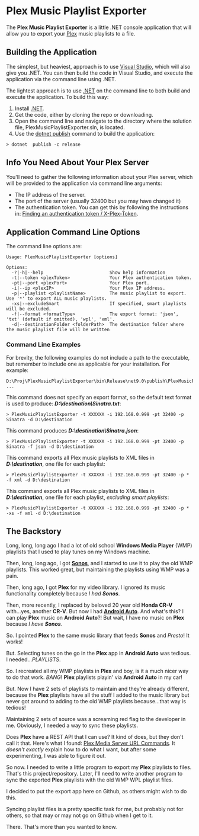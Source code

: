 # Plex Music Playlist Exporter

The **Plex Music Playlist Exporter** is a little .NET console application that will allow you to export your [Plex](https://www.plex.tv/) music playlists to a file.

## Building the Application
The simplest, but heaviest, approach is to use [Visual Studio](https://visualstudio.microsoft.com/), which will also give you .NET. You can then build the code in Visual Studio, and execute the application via the command line using .NET.

The lightest approach is to use  [.NET](https://dotnet.microsoft.com/en-us/download) on the command line to both build and execute the application. To build this way:

1. Install [.NET](https://dotnet.microsoft.com/en-us/download).
2. Get the code, either by cloning the repo or downloading. 
3. Open the command line and navigate to the directory where the solution file, PlexMusicPlaylistExporter.sln, is located.
4. Use the [dotnet publish](https://learn.microsoft.com/en-us/dotnet/core/tools/dotnet-publish) command to build the application:


```
> dotnet  publish -c release
```
## Info You Need About Your Plex Server
You'll need to gather the following information about your Plex server, which will be provided to the application via command line arguments:
* The IP address of the server.
* The port of the server (usually 32400 but you may have changed it)
* The authentication token. You can get this by following the instructions in: [Finding an authentication token / X-Plex-Token](https://support.plex.tv/articles/204059436-finding-an-authentication-token-x-plex-token/).

## Application Command Line Options
The command line options are:
```
Usage: PlexMusicPlaylistExporter [options]

Options:
  -?|-h|--help                         Show help information
  -t|--token <plexToken>               Your Plex authentication token.
  -pt|--port <plexPort>                Your Plex port.
  -i|--ip <plexIP>                     Your Plex IP address.
  -p|--playlist <playlistName>         The music playlist to export. Use '*' to export ALL music playlists.
  -xs|--excludeSmart                   If specified, smart playlists will be excluded.
  -f|--format <formatType>             The export format: 'json', 'txt' (default if omitted), 'wpl', 'xml'.
  -d|--destinationFolder <folderPath>  The destination folder where the music playlist file will be written  
```
### Command Line Examples
For brevity, the following examples do not include a path to the executable, but remember to include one as applicable for your installation. For example: 

```
D:\Proj\PlexMusicPlaylistExporter\bin\Release\net9.0\publish\PlexMusicPlaylistExporter ...
```


This command does not specify an export format, so the default text format is used to produce: ***D:\destination\Sinatra.txt***:
```
> PlexMusicPlaylistExporter -t XXXXXX -i 192.168.0.999 -pt 32400 -p Sinatra -d D:\destination
```
This command produces ***D:\destination\Sinatra.json***:
```
> PlexMusicPlaylistExporter -t XXXXXX -i 192.168.0.999 -pt 32400 -p Sinatra -f json -d D:\destination
```
This command exports all Plex music playlists to XML files in ***D:\destination***, one file for each playlist:
```
> PlexMusicPlaylistExporter -t XXXXXX -i 192.168.0.999 -pt 32400 -p * -f xml -d D:\destination
```

This command exports all Plex music playlists to XML files in ***D:\destination***, one file for each playlist, *excluding smart playlists*:
```
> PlexMusicPlaylistExporter -t XXXXXX -i 192.168.0.999 -pt 32400 -p * -xs -f xml -d D:\destination
```

## The Backstory
Long, long, long ago I had a lot of old school **Windows Media Player** (WMP) playlists that I used to play tunes on my Windows machine.

Then, long, long ago, I got **[Sonos](https://www.sonos.com/)**, and I started to use it to play the old WMP playlists. This worked great, but maintaining the playlists using WMP was a pain.

Then, long ago, I got **Plex** for my video library. I ignored its music functionality completely because *I had **Sonos***.

Then, more recently, I replaced by beloved 20 year old **Honda CR-V** with...yes, another **CR-V**. But now I had **[Android Auto](https://www.android.com/auto/)**. And what's this? I can play **Plex** music on **Android Auto**?! But wait, I have no music on **Plex** because *I have **Sonos***.

So. I pointed **Plex** to the same music library that feeds **Sonos** and *Presto*! It works!

But. Selecting tunes on the go in the **Plex** app in **Android Auto** was tedious. I needed...*PLAYLISTS*. 

So. I recreated all my WMP playlists in **Plex** and boy, is it a much nicer way to do that work. *BANG*! **Plex** playlists playin' via **Android Auto** in my car!

But. Now I have 2 sets of playlists to maintain and they're already different, because the **Plex** playlists have all the stuff I added to the music library but never got around to adding to the old WMP playlists because...that way is tedious!

Maintaining 2 sets of source was a screaming red flag to the developer in me. Obviously, I needed a way to sync these playlists.

Does **Plex** have a REST API that I can use? It kind of does, but they don't call it that. Here's what I found: [Plex Media Server URL Commands](https://support.plex.tv/articles/201638786-plex-media-server-url-commands/). It *doesn't exactly* explain how to do what I want, but after some experimenting, I was able to figure it out.

So now. I needed to write a little program to export my **Plex** playlists to files. That's this project/repository. Later, I'll need to write another program to sync the exported **Plex** playlists with the old WMP WPL playlist files. 

I decided to put the export app here on Github, as others might wish to do this. 

Syncing playlist files is a pretty specific task for me, but probably not for others, so that may or may not go on Github when I get to it.

There. That's more than you wanted to know.






